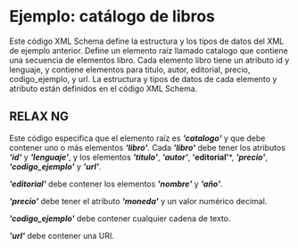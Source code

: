 # Ejemplo: catálogo de libros

Este código XML Schema define la estructura y los tipos de datos del XML de ejemplo anterior. Define un elemento raíz llamado catalogo que contiene una secuencia de elementos libro. Cada elemento libro tiene un atributo id y lenguaje, y contiene elementos para titulo, autor, editorial, precio, codigo_ejemplo, y url. La estructura y tipos de datos de cada elemento y atributo están definidos en el código XML Schema.

## RELAX NG

Este código especifica que el elemento raíz es ***'catalogo'*** y que debe contener uno o más elementos ***'libro'***. Cada ***'libro'*** debe tener los atributos ***'id'*** y ***'lenguaje'***, y los elementos ***'titulo'***, ***'autor'***, **'editorial'***, ***'precio'***, ***'codigo_ejemplo'*** y ***'url'***. 

***'editorial'*** debe contener los elementos ***'nombre'*** y ***'año'***. 

***'precio'*** debe tener el atributo ***'moneda'*** y un valor numérico decimal. 

***'codigo_ejemplo'*** debe contener cualquier cadena de texto. 

***'url'*** debe contener una URI.
